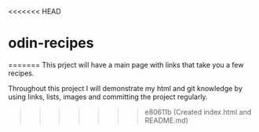 <<<<<<< HEAD
# odin-recipes
=======
This prject will have a main page with links that take you a few recipes.

Throughout this project I will demonstrate my html and git knowledge by 
using links, lists, images and committing the project regularly.
>>>>>>> e80611b (Created index.html and README.md)
